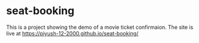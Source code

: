 # seat-booking
This is a project showing the demo of a movie ticket confirmaion.
The site is live at https://piyush-12-2000.github.io/seat-booking/
